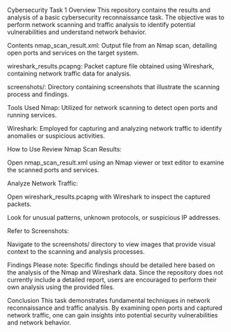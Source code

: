 Cybersecurity Task 1
Overview
This repository contains the results and analysis of a basic cybersecurity reconnaissance task. The objective was to perform network scanning and traffic analysis to identify potential vulnerabilities and understand network behavior.

Contents
nmap_scan_result.xml: Output file from an Nmap scan, detailing open ports and services on the target system.

wireshark_results.pcapng: Packet capture file obtained using Wireshark, containing network traffic data for analysis.

screenshots/: Directory containing screenshots that illustrate the scanning process and findings.

Tools Used
Nmap: Utilized for network scanning to detect open ports and running services.

Wireshark: Employed for capturing and analyzing network traffic to identify anomalies or suspicious activities.

How to Use
Review Nmap Scan Results:

Open nmap_scan_result.xml using an Nmap viewer or text editor to examine the scanned ports and services.

Analyze Network Traffic:

Open wireshark_results.pcapng with Wireshark to inspect the captured packets.

Look for unusual patterns, unknown protocols, or suspicious IP addresses.

Refer to Screenshots:

Navigate to the screenshots/ directory to view images that provide visual context to the scanning and analysis processes.

Findings
Please note: Specific findings should be detailed here based on the analysis of the Nmap and Wireshark data. Since the repository does not currently include a detailed report, users are encouraged to perform their own analysis using the provided files.

Conclusion
This task demonstrates fundamental techniques in network reconnaissance and traffic analysis. By examining open ports and captured network traffic, one can gain insights into potential security vulnerabilities and network behavior.

